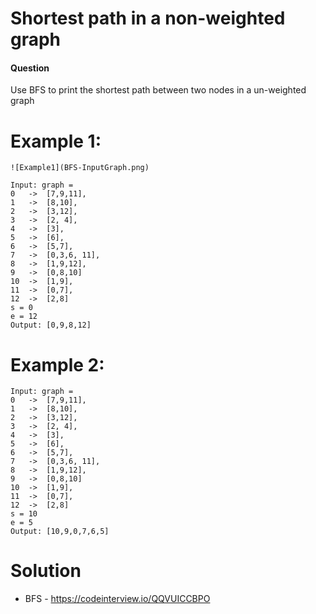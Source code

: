 # Shortest path in a non-weighted graph
 
 
#### Question
Use BFS to print the shortest path between two nodes in a un-weighted graph
# Example 1:

```
![Example1](BFS-InputGraph.png)

Input: graph = 
0	->	[7,9,11],
1	->	[8,10],
2	->	[3,12],
3	->	[2, 4],
4	->	[3],
5	->	[6],
6	->	[5,7],
7	->	[0,3,6, 11],
8	->	[1,9,12],
9	->	[0,8,10]
10	->	[1,9],
11	->	[0,7],
12	->	[2,8]
s = 0
e = 12
Output: [0,9,8,12]
 ```
  
 # Example 2:

```
Input: graph = 
0	->	[7,9,11],
1	->	[8,10],
2	->	[3,12],
3	->	[2, 4],
4	->	[3],
5	->	[6],
6	->	[5,7],
7	->	[0,3,6, 11],
8	->	[1,9,12],
9	->	[0,8,10]
10	->	[1,9],
11	->	[0,7],
12	->	[2,8]
s = 10
e = 5
Output: [10,9,0,7,6,5]
```
 
# Solution
* BFS - https://codeinterview.io/QQVUICCBPO
